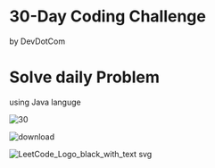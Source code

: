 
# 30-Day Coding Challenge
by
DevDotCom

# Solve daily  Problem 
using  Java languge 

![30](https://user-images.githubusercontent.com/105142693/235497012-7e6d6832-6051-4980-a854-f91c347db5c6.jpg)


![download](https://user-images.githubusercontent.com/105142693/235484282-2bf4d9a4-1159-4b72-93ea-3718e1487dcc.jpeg)


![LeetCode_Logo_black_with_text svg](https://user-images.githubusercontent.com/105142693/235484425-b095a686-ac91-4888-8bc2-4e7421859a93.png)



